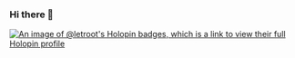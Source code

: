 ### Hi there 👋

[![An image of @letroot's Holopin badges, which is a link to view their full Holopin profile](https://holopin.me/letroot)](https://holopin.io/@letroot)

<!--
**letroot/letroot** is a ✨ _special_ ✨ repository because its `README.md` (this file) appears on your GitHub profile.

Here are some ideas to get you started:

- 🔭 I’m currently working on ...
- 🌱 I’m currently learning ...
- 👯 I’m looking to collaborate on ...
- 🤔 I’m looking for help with ...
- 💬 Ask me about ...
- 📫 How to reach me: ...
- 😄 Pronouns: ...
- ⚡ Fun fact: ...
-->

